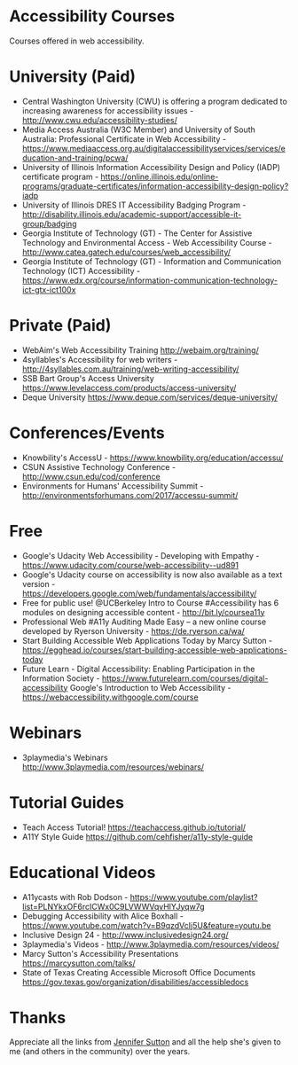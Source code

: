 # Accessibility Courses
Courses offered in web accessibility.

# University (Paid)
- Central Washington University (CWU) is offering a program dedicated to increasing awareness for accessibility issues - http://www.cwu.edu/accessibility-studies/
- Media Access Australia (W3C Member) and University of South Australia: Professional Certificate in Web Accessibility - https://www.mediaaccess.org.au/digitalaccessibilityservices/services/education-and-training/pcwa/
- University of Illinois Information Accessibility Design and Policy (IADP) certificate program - https://online.illinois.edu/online-programs/graduate-certificates/information-accessibility-design-policy?iadp
- University of Illinois DRES IT Accessibility Badging Program - http://disability.illinois.edu/academic-support/accessible-it-group/badging
- Georgia Institute of Technology (GT) - The Center for Assistive Technology and Environmental Access - Web Accessibility Course - http://www.catea.gatech.edu/courses/web_accessibility/
- Georgia Institute of Technology (GT) - Information and Communication Technology (ICT) Accessibility - https://www.edx.org/course/information-communication-technology-ict-gtx-ict100x

# Private (Paid)
- WebAim's Web Accessibility Training http://webaim.org/training/
- 4syllables's Accessibility for web writers - http://4syllables.com.au/training/web-writing-accessibility/
- SSB Bart Group's Access University https://www.levelaccess.com/products/access-university/
- Deque University https://www.deque.com/services/deque-university/

# Conferences/Events
- Knowbility's AccessU - https://www.knowbility.org/education/accessu/
- CSUN Assistive Technology Conference - http://www.csun.edu/cod/conference
- Environments for Humans' Accessibility Summit - http://environmentsforhumans.com/2017/accessu-summit/

# Free
- Google's Udacity Web Accessibility - Developing with Empathy - https://www.udacity.com/course/web-accessibility--ud891
- Google's Udacity course on accessibility is now also available as a text version - https://developers.google.com/web/fundamentals/accessibility/
- Free for public use! @UCBerkeley Intro to Course #Accessibility has 6 modules on designing accessible content - http://bit.ly/coursea11y
- Professional Web #A11y Auditing Made Easy – a new online course developed by Ryerson University - https://de.ryerson.ca/wa/
- Start Building Accessible Web Applications Today by Marcy Sutton - https://egghead.io/courses/start-building-accessible-web-applications-today
- Future Learn - Digital Accessibility: Enabling Participation in the Information Society - https://www.futurelearn.com/courses/digital-accessibility
Google's Introduction to Web Accessibility - https://webaccessibility.withgoogle.com/course

# Webinars
- 3playmedia's Webinars http://www.3playmedia.com/resources/webinars/

# Tutorial Guides
- Teach Access Tutorial! https://teachaccess.github.io/tutorial/
- A11Y Style Guide https://github.com/cehfisher/a11y-style-guide

# Educational Videos
- A11ycasts with Rob Dodson - https://www.youtube.com/playlist?list=PLNYkxOF6rcICWx0C9LVWWVqvHlYJyqw7g
- Debugging Accessibility with Alice Boxhall - https://www.youtube.com/watch?v=B9qzdVcIj5U&feature=youtu.be
- Inclusive Design 24 - http://www.inclusivedesign24.org/
- 3playmedia's Videos - http://www.3playmedia.com/resources/videos/
- Marcy Sutton's Accessibility Presentations https://marcysutton.com/talks/
- State of Texas Creating Accessible Microsoft Office Documents https://gov.texas.gov/organization/disabilities/accessibledocs

# Thanks
Appreciate all the links from [Jennifer Sutton](https://twitter.com/jsutt) and all the help she's given to me (and others in the community) over the years.
